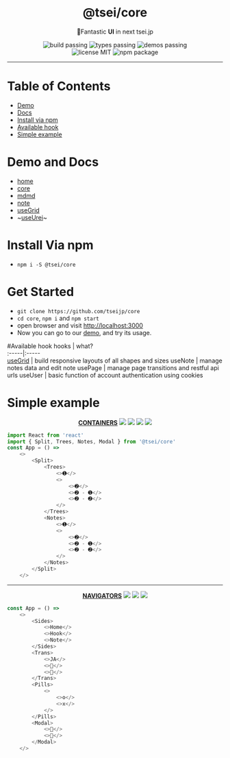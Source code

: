 <h1 align="center">@tsei/core</h1>
<p align="center">🌌Fantastic <b>UI</b> in next tsei.jp</p>
<p align="center">
    <img alt="build passing" src="https://img.shields.io/badge/build-👌-green.svg"/>
    <img alt="types passing" src="https://img.shields.io/badge/types-👌-yellow.svg"/>
    <img alt="demos passing" src="https://img.shields.io/badge/demos-👌-red.svg"/>
    <br>
    <img alt="license MIT" src="https://img.shields.io/badge/license-MIT-green.svg"/>
    <img alt="npm package" src="https://badge.fury.io/js/%40tsei%2Fcore.svg"/>
</p>

<hr>

# Table of Contents
- [Demo](#demo)  
- [Docs](#docs)
- [Install via npm](#install-via-npm)  
- [Available hook](#available-hook)  
- [Simple example](#simple-example)  

# Demo and Docs
- [home](https://tsei.jp/home/)
- [core](https://tsei.jp/hook/)
- [mdmd](https://tsei.jp/mdmd/)
- [note](https://tsei.jp/note/)
- [useGrid](https://tsei.jp/hook/use-grid/)
- ~[useUrei](https://tsei.jp/hook/use-urei/)~

# Install Via npm
- `npm i -S @tsei/core`

# Get Started
- `git clone https://github.com/tseijp/core`
- `cd core`, `npm i` and `npm start`
- open browser and visit [http://localhost:3000](http://localhost:3000)
- Now you can go to our [demo](https://tsei.jp/hook/), and try its usage.

#Available hook
hooks | what?  
:-----|:-----  
[useGrid](https://github.com/tseijp/use-grid) | build responsive layouts of all shapes and sizes
useNote | manage notes data and edit note
usePage | manage page transitions and restful api urls
useUser | basic function of account authentication using cookies

# Simple example
<p align="center">
    <a href="https://github.com/tseijp/tseijp/blob/master/core/src/containers/">
        <strong>CONTAINERS</strong></a>
    <a href="https://github.com/tseijp/tseijp/blob/master/core/src/components/Card.tsx">
        <img src="https://img.shields.io/badge/Card-black.svg"/></a>
    <a href="https://github.com/tseijp/tseijp/blob/master/core/src/components/Code.tsx">
        <img src="https://img.shields.io/badge/Code-black.svg"/></a>
    <a href="https://github.com/tseijp/tseijp/blob/master/core/src/components/Edit.tsx">
        <img src="https://img.shields.io/badge/Edit-black.svg"/></a>
    <a href="https://github.com/tseijp/tseijp/blob/master/core/src/components/Grow.tsx">
        <img src="https://img.shields.io/badge/Grow-black.svg"/></a>
</p>

```javascript
import React from 'react'
import { Split, Trees, Notes, Modal } from '@tsei/core'
const App = () =>
    <>
        <Split>
            <Trees>
                <>➊</>
                <>
                    <>➋</>
                    <>➋ - ➊</>
                    <>➋ - ➋</>
                </>
            </Trees>
            <Notes>
                <>➊</>
                <>
                    <>➋</>
                    <>➋ - ➊</>
                    <>➋ - ➋</>
                </>
            </Notes>
        </Split>
    </>
```

<hr>
<p align="center">
    <a href="https://github.com/tseijp/tseijp/blob/master/core/src/containers/">
        <strong>NAVIGATORS</strong></a>
    <a href="https://github.com/tseijp/tseijp/blob/master/core/src/components/Head.tsx">
        <img src="https://img.shields.io/badge/Head-black.svg"/></a>
    <a href="https://github.com/tseijp/tseijp/blob/master/core/src/components/Foot.tsx">
        <img src="https://img.shields.io/badge/Foot-black.svg"/></a>
    <a href="https://github.com/tseijp/tseijp/blob/master/core/src/components/Icon.tsx">
        <img src="https://img.shields.io/badge/Icon-black.svg"/></a>
</p>

```javascript
const App = () =>
    <>
        <Sides>
            <>Home</>
            <>Hook</>
            <>Note</>
        </Sides>
        <Trans>
            <>JA</>
            <>🌛</>
            <>👶</>
        </Trans>
        <Pills>
            <>
                <>o‍</>
                <>x</>
            </>
        </Pills>
        <Modal>
            <>🥰</>
            <>🌚</>
        </Modal>
    </>
```
